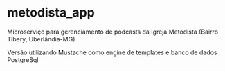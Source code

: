 # metodista_app
Microserviço para gerenciamento de podcasts da Igreja Metodista (Bairro Tibery, Uberlândia-MG)

Versão utilizando Mustache como engine de templates e banco de dados PostgreSql
